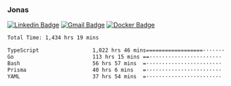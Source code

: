 ### Jonas
[![Linkedin Badge](https://img.shields.io/badge/-Jonas%20Neto-9933F7?style=flat-square&logo=Linkedin&logoColor=white&link=https://www.linkedin.com/in/jonas-nogueira-neto/)](https://www.linkedin.com/in/jonas-nogueira-neto/)
[![Gmail Badge](https://img.shields.io/badge/-nogueiraneto.jonas@gmail.com-9933F7?style=flat-square&logo=Gmail&logoColor=white&link=mailto:nogueiraneto.jonas@gmail.com)](mailto:nogueiraneto.jonas@gmail.com)
[![Docker Badge](https://img.shields.io/badge/-DockerHub-9933F7?style=flat-square&logo=Docker&logoColor=white&link=https://hub.docker.com/u/jonasssneto)](https://hub.docker.com/u/jonasssneto)


<!--START_SECTION:waka-->

```txt
Total Time: 1,434 hrs 19 mins

TypeScript                 1,022 hrs 46 mins==================·······   70.57 %
Go                         113 hrs 15 mins ==·······················   07.81 %
Bash                       56 hrs 57 mins  =························   03.93 %
Prisma                     40 hrs 6 mins   =························   02.77 %
YAML                       37 hrs 54 mins  =························   02.62 %
```

<!--END_SECTION:waka-->
###
